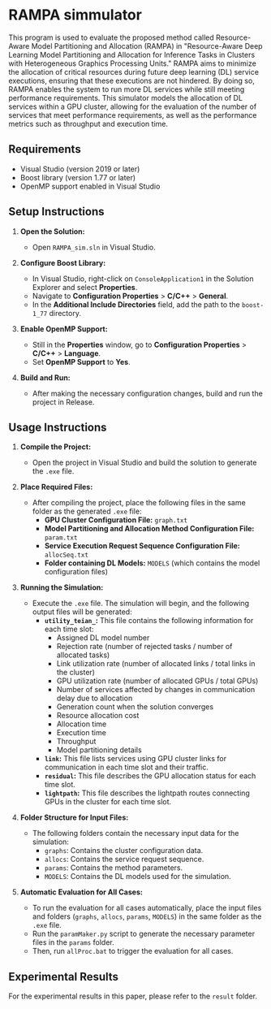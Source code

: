 # RAMPA simmulator

This program is used to evaluate the proposed method called Resource-Aware Model Partitioning and Allocation (RAMPA) in "Resource-Aware Deep Learning Model Partitioning and Allocation for Inference Tasks in Clusters with Heterogeneous Graphics Processing Units." RAMPA aims to minimize the allocation of critical resources during future deep learning (DL) service executions, ensuring that these executions are not hindered. By doing so, RAMPA enables the system to run more DL services while still meeting performance requirements. This simulator models the allocation of DL services within a GPU cluster, allowing for the evaluation of the number of services that meet performance requirements, as well as the performance metrics such as throughput and execution time.


## Requirements

- Visual Studio (version 2019 or later)
- Boost library (version 1.77 or later)
- OpenMP support enabled in Visual Studio

## Setup Instructions

1. **Open the Solution:**
   - Open `RAMPA_sim.sln` in Visual Studio.

2. **Configure Boost Library:**
   - In Visual Studio, right-click on `ConsoleApplication1` in the Solution Explorer and select **Properties**.
   - Navigate to **Configuration Properties** > **C/C++** > **General**.
   - In the **Additional Include Directories** field, add the path to the `boost-1_77` directory.

3. **Enable OpenMP Support:**
   - Still in the **Properties** window, go to **Configuration Properties** > **C/C++** > **Language**.
   - Set **OpenMP Support** to **Yes**.

4. **Build and Run:**
   - After making the necessary configuration changes, build and run the project in Release.



## Usage Instructions

1. **Compile the Project:**
   - Open the project in Visual Studio and build the solution to generate the `.exe` file.

2. **Place Required Files:**
   - After compiling the project, place the following files in the same folder as the generated `.exe` file:
     - **GPU Cluster Configuration File:** `graph.txt`
     - **Model Partitioning and Allocation Method Configuration File:** `param.txt`
     - **Service Execution Request Sequence Configuration File:** `allocSeq.txt`
     - **Folder containing DL Models:** `MODELS` (which contains the model configuration files)

3. **Running the Simulation:**
   - Execute the `.exe` file. The simulation will begin, and the following output files will be generated:
     - **`utility_teian_`:** This file contains the following information for each time slot:
       - Assigned DL model number
       - Rejection rate (number of rejected tasks / number of allocated tasks)
       - Link utilization rate (number of allocated links / total links in the cluster)
       - GPU utilization rate (number of allocated GPUs / total GPUs)
       - Number of services affected by changes in communication delay due to allocation
       - Generation count when the solution converges
       - Resource allocation cost
       - Allocation time
       - Execution time
       - Throughput
       - Model partitioning details
     - **`link`:** This file lists services using GPU cluster links for communication in each time slot and their traffic.
     - **`residual`:** This file describes the GPU allocation status for each time slot.
     - **`lightpath`:** This file describes the lightpath routes connecting GPUs in the cluster for each time slot.

4. **Folder Structure for Input Files:**
   - The following folders contain the necessary input data for the simulation:
     - `graphs`: Contains the cluster configuration data.
     - `allocs`: Contains the service request sequence.
     - `params`: Contains the method parameters.
     - `MODELS`: Contains the DL models used for the simulation.

5. **Automatic Evaluation for All Cases:**
   - To run the evaluation for all cases automatically, place the input files and folders (`graphs`, `allocs`, `params`, `MODELS`) in the same folder as the `.exe` file.
   - Run the `paramMaker.py` script to generate the necessary parameter files in the `params` folder.
   - Then, run `allProc.bat` to trigger the evaluation for all cases.

## Experimental Results

For the experimental results in this paper, please refer to the `result` folder.

